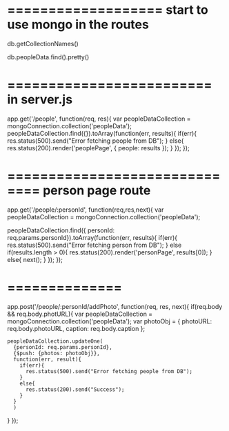 ===================
start to use mongo in the routes
===================
db.getCollectionNames()

db.peopleData.find().pretty()

=========================
in server.js
=========================

app.get('/people', function(req, res){
    var peopleDataCollection = mongoConnection.collection('peopleData');
    peopleDataCollection.find({}).toArray(function(err, results){
      if(err){
        res.status(500).send("Error fetching people from DB");
      }
      else{
      res.status(200).render('peoplePage', {
          people: results
        });
      }
    });
});


==============================
person page route
=============================
app.get('/people/:personId', function(req,res,next){
  var peopleDataCollection = mongoConnection.collection('peopleData');

  peopleDataCollection.find({ personId: req.params.personId}).toArray(function(err, results){
    if(err){
      res.status(500).send("Error fetching person from DB");
    }
    else if(results.length > 0){
      res.status(200).render('personPage', results[0]);
    }
    else{
      next();
    }
  });
});


==============
=============
app.post('/people/:personId/addPhoto', function(req, res, next){
  if(req.body && req.body.photURL){
    var peopleDataCollection = mongoConnection.collection('peopleData');
    var photoObj = {
      photoURL: req.body.photoURL,
      caption: req.body.caption
    };

    peopleDataCollection.updateOne(
      {personId: req.params.personId},
      {$push: {photos: photoObj}},
      function(err, result){
        if(err){
          res.status(500).send("Error fetching people from DB");
        }
        else{
          res.status(200).send("Success");
        }
      }
      )
  }
});

